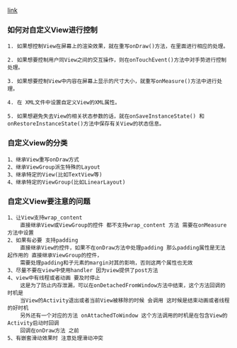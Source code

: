 [link](http://www.jianshu.com/p/f0bc39dbfa26)
### 如何对自定义View进行控制

    1. 如果想控制View在屏幕上的渲染效果，就在重写onDraw()方法，在里面进行相应的处理。
    
    2. 如果想要控制用户同View之间的交互操作，则在onTouchEvent()方法中对手势进行控制处理。
    
    3. 如果想要控制View中内容在屏幕上显示的尺寸大小，就重写onMeasure()方法中进行处理。
    
    4. 在 XML文件中设置自定义View的XML属性。
    
    5. 如果想避免失去View的相关状态参数的话，就在onSaveInstanceState() 和 onRestoreInstanceState()方法中保存有关View的状态信息。
### 自定义view的分类
    1、继承View重写onDraw方式 
    2、继承ViewGroup派生特殊的Layout 
    3、继承特定的View(比如TextView等)
    4、继承特定的ViewGroup(比如LinearLayout) 
### 自定义View要注意的问题
    1、让View支持wrap_content 
        直接继承View或ViewGroup的控件 都不支持wrap_content 方法 需要在onMeasure方法中设置
    2、如果有必要 支持padding 
        直接继承View的控件，如果不在onDraw方法中处理padding 那么padding属性是无法起作用的 直接继承ViewGroup的控件，
        需要处理padding和子元素的margin对其的影响，否则这两个属性也无效
    3、尽量不要在view中使用handler 因为view提供了post方法 
    4、view中有线程或者动画 要及时停止 
        这是为了防止内存泄漏，可以在onDetachedFromWindow方法中结束，这个方法回调的时机是 
        当View的Activity退出或者当前View被移除的时候 会调用 这时候是结束动画或者线程的好时机 
        另外还有一个对应的方法 onAttachedToWindow 这个方法调用的时机是在包含View的Activity启动时回调 
        回调在onDraw方法 之前
    5、有嵌套滑动效果时 注意处理滑动冲突 
    
